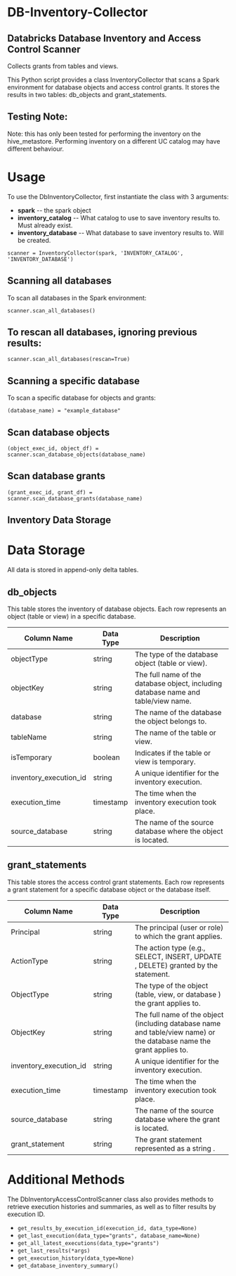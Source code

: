 # DB-Inventory-Collector
## Databricks Database Inventory and Access Control Scanner
Collects grants from tables and views.

This Python script provides a class InventoryCollector that scans a Spark environment for database objects and access control grants. It stores the results in two tables: db_objects and grant_statements.

##  Testing Note:
Note: this has only been tested for performing the inventory on the hive_metastore. Performing inventory on a different UC catalog may have different behaviour.


# Usage
To use the DbInventoryCollector, first instantiate the class with 3 arguments:
* **spark** -- the spark object
* **inventory_catalog** -- What catalog to use to save inventory results to. Must already exist.
* **inventory_database** -- What database to save inventory results to. Will be created.
```
scanner = InventoryCollector(spark, 'INVENTORY_CATALOG', 'INVENTORY_DATABASE')
```

## Scanning all databases
To scan all databases in the Spark environment:

```
scanner.scan_all_databases()
```
## To rescan all databases, ignoring previous results:
```
scanner.scan_all_databases(rescan=True)
```
## Scanning a specific database
To scan a specific database for objects and grants:
```
(database_name) = "example_database"
```
## Scan database objects
```
(object_exec_id, object_df) = scanner.scan_database_objects(database_name)
```

## Scan database grants
```
(grant_exec_id, grant_df) = scanner.scan_database_grants(database_name)
```

## Inventory Data Storage

# Data Storage
All data is stored in append-only delta tables.

## db_objects
This table stores the inventory of database objects. Each row represents an object (table or view) in a specific database.

|Column Name                 | Data Type     |              Description
|----------------------------|---------------|------------------------------------
|objectType                  | string        |  The type of the database object (table or view).
|objectKey                   | string        |  The full name of the database object, including database name and table/view name.
|database                    | string        |  The name of the database the object belongs to.
|tableName                   | string        |  The name of the table or view.
|isTemporary                 | boolean       |  Indicates if the table or view is temporary.
|inventory_execution_id      | string        |  A unique identifier for the inventory execution.
|execution_time              | timestamp     |  The time when the inventory execution took place.
|source_database             | string        |  The name of the source database where the object is located.


## grant_statements
This table stores the access control grant statements. Each row represents a grant statement for a specific database object or the database itself.

| Column Name               | Data Type   | Description
|--------------------------|--------------|------------------------------------
| Principal                 | string      | The principal (user or role) to which the grant applies.
| ActionType                | string      | The action type (e.g., SELECT, INSERT, UPDATE , DELETE) granted by the statement.
| ObjectType                | string      | The type of the object (table, view, or database ) the grant applies to.
| ObjectKey                 | string      | The full name of the object (including database name and table/view name) or the database name the grant applies to.
| inventory_execution_id    | string      | A unique identifier for the inventory execution.
| execution_time            | timestamp   | The time when the inventory execution took place.
| source_database           | string      | The name of the source database where the grant is located.
| grant_statement           | string      | The grant statement represented as a string .


# Additional Methods
The DbInventoryAccessControlScanner class also provides methods to retrieve execution histories and summaries, as well as to filter results by execution ID.

* `get_results_by_execution_id(execution_id, data_type=None)`
* `get_last_execution(data_type="grants", database_name=None)`
* `get_all_latest_executions(data_type="grants")`
* `get_last_results(*args)`
* `get_execution_history(data_type=None)`
* `get_database_inventory_summary()`


